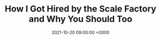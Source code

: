---
title: "How I Got Hired by the Scale Factory and Why You Should Too"
date:   2021-10-20 09:00:00 +0000
externalLink: "https://scalefactory.com/blog/2021/10/20/how-i-got-hired-by-the-scale-factory-and-why-you-should-too/"
---